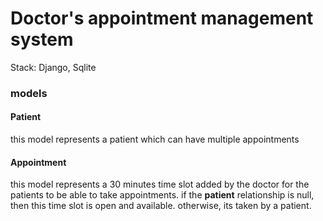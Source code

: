 # Doctor's appointment management system

Stack: Django, Sqlite

### models

#### Patient
this model represents a patient which can have multiple appointments

#### Appointment
this model represents a 30 minutes time slot added by the doctor for the patients to be able to take appointments.
if the **patient** relationship is null, then this time slot is open and available.
otherwise, its taken by a patient.
